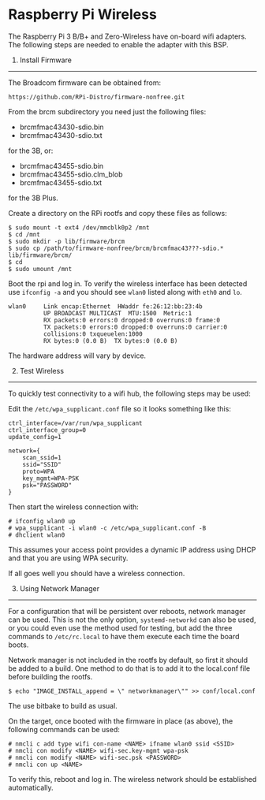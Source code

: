 Raspberry Pi Wireless
=====================

The Raspberry Pi 3 B/B+ and Zero-Wireless have on-board wifi adapters. The
following steps are needed to enable the adapter with this BSP.

1. Install Firmware
-------------------
The Broadcom firmware can be obtained from:

    https://github.com/RPi-Distro/firmware-nonfree.git

From the brcm subdirectory you need just the following files:

  * brcmfmac43430-sdio.bin
  * brcmfmac43430-sdio.txt

for the 3B, or:

  * brcmfmac43455-sdio.bin
  * brcmfmac43455-sdio.clm_blob
  * brcmfmac43455-sdio.txt

for the 3B Plus.

Create a directory on the RPi rootfs and copy these files as follows:

    $ sudo mount -t ext4 /dev/mmcblk0p2 /mnt
    $ cd /mnt
    $ sudo mkdir -p lib/firmware/brcm
    $ sudo cp /path/to/firmware-nonfree/brcm/brcmfmac43???-sdio.* lib/firmware/brcm/
    $ cd
    $ sudo umount /mnt

Boot the rpi and log in. To verify the wireless interface has been detected use
`ifconfig -a` and you should see `wlan0` listed along with `eth0` and `lo`.

    wlan0     Link encap:Ethernet  HWaddr fe:26:12:bb:23:4b
              UP BROADCAST MULTICAST  MTU:1500  Metric:1
              RX packets:0 errors:0 dropped:0 overruns:0 frame:0
              TX packets:0 errors:0 dropped:0 overruns:0 carrier:0
              collisions:0 txqueuelen:1000
              RX bytes:0 (0.0 B)  TX bytes:0 (0.0 B)

The hardware address will vary by device.

2. Test Wireless
----------------
To quickly test connectivity to a wifi hub, the following steps may be used:

Edit the `/etc/wpa_supplicant.conf` file so it looks something like this:

    ctrl_interface=/var/run/wpa_supplicant
    ctrl_interface_group=0
    update_config=1

    network={
        scan_ssid=1
        ssid="SSID"
        proto=WPA
        key_mgmt=WPA-PSK
        psk="PASSWORD"
    }

Then start the wireless connection with:

    # ifconfig wlan0 up
    # wpa_supplicant -i wlan0 -c /etc/wpa_supplicant.conf -B
    # dhclient wlan0

This assumes your access point provides a dynamic IP address using DHCP and
that you are using WPA security.

If all goes well you should have a wireless connection.

3. Using Network Manager
------------------------
For a configuration that will be persistent over reboots, network manager can
be used. This is not the only option, `systemd-networkd` can also be used, or
you could even use the method used for testing, but add the three commands to
`/etc/rc.local` to have them execute each time the board boots.

Network manager is not included in the rootfs by default, so first it should
be added to a build. One method to do that is to add it to the local.conf file
before building the rootfs.

    $ echo "IMAGE_INSTALL_append = \" networkmanager\"" >> conf/local.conf

The use bitbake to build as usual.

On the target, once booted with the firmware in place (as above), the following
commands can be used:

    # nmcli c add type wifi con-name <NAME> ifname wlan0 ssid <SSID>
    # nmcli con modify <NAME> wifi-sec.key-mgmt wpa-psk
    # nmcli con modify <NAME> wifi-sec.psk <PASSWORD>
    # nmcli con up <NAME>

To verify this, reboot and log in. The wireless network should be established
automatically.

